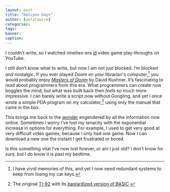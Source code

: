 ```yaml
---
layout: post
title: "Halcyon Days"
author: [potatowire]
categories: 
tags: 
banner: 
caption:
---
```


I couldn’t write, so I watched nineties-era [id][1] video game play-throughs on YouTube. 

I still don’t know what to write, but now I am not just blocked. I’m blocked *and* nostalgic. If you ever played Doom on your librarian's computer,[^1] you would probably enjoy [*Masters of Doom*][2] by David Kushner. It’s fascinating to read about programmers from this era. What programmers can create now boggles the mind, but what was built back then *feels* so much more impressive. I can barely write a script now without Googling, and yet I once wrote a simple PDA program on my calculator,[^2] using only the manual that came in the box.

This brings me back to the [wonder][5] engendered by all the information now online. Sometimes I worry I’ve lost my tenacity with the exponential increase in options for everything. For example, I used to get very good at very difficult video games, because I only had one game. Now I can download a new one the instant I get frustrated or bored.

Is this something vital I’ve now lost forever, or am I just old? I don’t know for sure, but I do know it is past my bedtime.

[^1]:	I have vivid memories of this, and yet I now need redundant systems to keep from losing my car keys.

[^2]:	The original [TI-92][3] with its [bastardized version of BASIC][4].

[1]:	https://en.wikipedia.org/wiki/Id_Software
[2]:	https://www.amazon.com/dp/B000FBFNL0/?tag=potatowire-20
[3]:	https://en.wikipedia.org/wiki/TI-92_series
[4]:	http://tifreakware.net/tutorials/89/b/calc/begin92.htm
[5]:	https://with.thegra.in/wonder-of-the-new